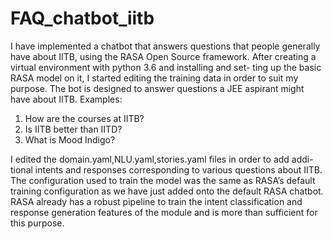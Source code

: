 # FAQ_chatbot_iitb
I have implemented a chatbot that answers questions that people generally have about IITB, using the RASA Open Source framework.
After creating a virtual environment with python 3.6 and installing and set- ting up the basic RASA model on it, I started editing the training data in order to suit my purpose.
The bot is designed to answer questions a JEE aspirant might have about IITB. Examples:
1. How are the courses at IITB?
2. Is IITB better than IITD?
3. What is Mood Indigo?
   
I edited the domain.yaml,NLU.yaml,stories.yaml files in order to add addi- tional intents and responses corresponding to various questions about IITB.
The configuration used to train the model was the same as RASA’s default training configuration as we have just added onto the default RASA chatbot.
RASA already has a robust pipeline to train the intent classification and response generation features of the module and is more than sufficient for this purpose.
